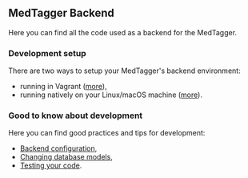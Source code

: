 MedTagger Backend
-----------------

Here you can find all the code used as a backend for the MedTagger.

### Development setup

There are two ways to setup your MedTagger's backend environment:

 - running in Vagrant ([more](/backend/docs/development_setup_vagrant.md)),
 - running natively on your Linux/macOS machine ([more](/backend/docs/development_setup_native.md)).

### Good to know about development

Here you can find good practices and tips for development:

 - [Backend configuration](/backend/docs/configuration.md),
 - [Changing database models](/backend/docs/changing_database_models.md),
 - [Testing your code](/backend/docs/testing.md).

